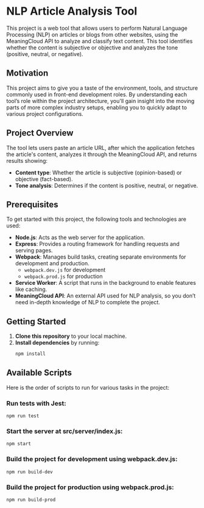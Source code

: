 # NLP Article Analysis Tool

This project is a web tool that allows users to perform Natural Language Processing (NLP) on articles or blogs from other websites, using the MeaningCloud API to analyze and classify text content. This tool identifies whether the content is subjective or objective and analyzes the tone (positive, neutral, or negative).

## Motivation

This project aims to give you a taste of the environment, tools, and structure commonly used in front-end development roles. By understanding each tool’s role within the project architecture, you'll gain insight into the moving parts of more complex industry setups, enabling you to quickly adapt to various project configurations.

## Project Overview

The tool lets users paste an article URL, after which the application fetches the article's content, analyzes it through the MeaningCloud API, and returns results showing:

- **Content type**: Whether the article is subjective (opinion-based) or objective (fact-based).
- **Tone analysis**: Determines if the content is positive, neutral, or negative.

## Prerequisites

To get started with this project, the following tools and technologies are used:

- **Node.js**: Acts as the web server for the application.
- **Express**: Provides a routing framework for handling requests and serving pages.
- **Webpack**: Manages build tasks, creating separate environments for development and production.
  - `webpack.dev.js` for development
  - `webpack.prod.js` for production
- **Service Worker**: A script that runs in the background to enable features like caching.
- **MeaningCloud API**: An external API used for NLP analysis, so you don’t need in-depth knowledge of NLP to complete the project.

## Getting Started

1. **Clone this repository** to your local machine.
2. **Install dependencies** by running:
   ```bash
   npm install

## Available Scripts
Here is the order of scripts to run for various tasks in the project:

### Run tests with Jest:
`npm run test`

### Start the server at src/server/index.js:
`npm start`

### Build the project for development using webpack.dev.js:
`npm run build-dev`

### Build the project for production using webpack.prod.js:
`npm run build-prod`
